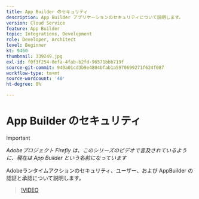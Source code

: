 ```yaml
---
title: App Builder のセキュリティ
description: App Builder アプリケーションのセキュリティについて説明します。
version: Cloud Service
feature: App Builder
topic: Integrations, Development
role: Developer, Architect
level: Beginner
kt: 9460
thumbnail: 339249.jpg
exl-id: f0f3f254-0efa-4fab-b2fd-96571bbb719f
source-git-commit: 940a01cd3b9e4804bfab1a5970699271f624f087
workflow-type: tm+mt
source-wordcount: '40'
ht-degree: 0%

---
```


# App Builder のセキュリティ

>[!IMPORTANT]
>
> _Adobeプロジェクト Firefly は、このシリーズのビデオで言及されているように、現在は App Builder という名前になっています_

Adobeランタイムアクションのセキュリティ、ユーザー、および AppBuilder の認証と承認について説明します。

>[!VIDEO](https://video.tv.adobe.com/v/339249/?quality=12&learn=on)
